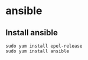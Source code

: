 # ansible
## Install ansible
    sudo yum install epel-release
    sudo yum install ansible
## 

### 
